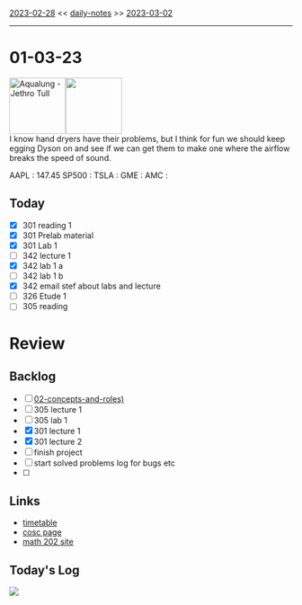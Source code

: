 [2023-02-28](daily_notes/2023-02-28) << [daily-notes](notes/daily-notes.md) >> [2023-03-02](daily_notes/2023-03-02)

---
# 01-03-23
<a href='spotify:album:0NGM3Ftwjw0dLNpAowmz3x'><img src='https://i.scdn.co/image/977c5868bda8829e4e309337d7e927bfe8211ae7' alt='Aqualung - Jethro Tull' height=100></a><img src='https://imgs.xkcd.com/comics/hand_dryers.png' height=100>
<br>I know hand dryers have their problems, but I think for fun we should keep egging Dyson on and see if we can get them to make one where the airflow breaks the speed of sound.

AAPL : 147.45 
SP500 : 
TSLA :
GME :
AMC :

## Today
- [x] 301 reading 1
- [x] 301 Prelab material
- [x] 301 Lab 1
- [ ] 342 lecture 1
- [x] 342 lab 1 a
- [ ] 342 lab 1 b
- [x] 342 email stef about labs and lecture
- [ ] 326 Etude 1
- [ ] 305 reading

# Review


## Backlog
- [ ] [02-concepts-and-roles)](notes/02-concepts-and-roles.md)
- [ ] 305 lecture 1
- [ ] 305 lab 1
- [x] 301 lecture 1
- [x] 301 lecture 2
- [ ] finish project
- [ ] start solved problems log for bugs etc
- [ ] 

## Links
- [timetable](https://i.imgur.com/9ghbvAG.png)
- [cosc page](https://cosc203.cspages.otago.ac.nz)
- [math 202 site](https://www.maths.otago.ac.nz/?resOLAF)

## Today's Log
![](https://i.imgur.com/hgvPrr9.png)
